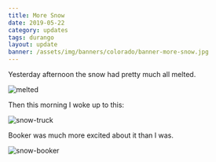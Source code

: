 ```yaml
---
title: More Snow
date: 2019-05-22
category: updates
tags: durango
layout: update
banner: /assets/img/banners/colorado/banner-more-snow.jpg
---
```


Yesterday afternoon the snow had pretty much all melted.

![melted](https://i.imgur.com/WhDcDyg.jpg)

Then this morning I woke up to this:

![snow-truck](https://i.imgur.com/feL9eQV.jpg)

Booker was much more excited about it than I was. 

![snow-booker](https://i.imgur.com/Bu8UOiN.jpg)

